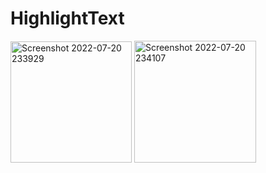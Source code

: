 ﻿# HighlightText
 
<img width="194" alt="Screenshot 2022-07-20 233929" src="https://user-images.githubusercontent.com/90196523/180087328-e77a6956-b9cb-4591-a7b2-ae6ab19185b2.png">


<img width="195" alt="Screenshot 2022-07-20 234107" src="https://user-images.githubusercontent.com/90196523/180087534-c2f6731a-908d-4283-8cb8-f800b36d9ced.png">

